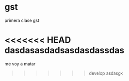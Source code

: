 # gst
primera clase gst

<<<<<<< HEAD
dasdasasdadsasdasdassdas
=======
me voy a matar
>>>>>>> develop
asdasg<
